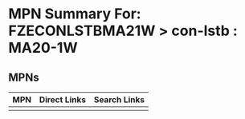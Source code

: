 



# MPN Summary For: FZECONLSTBMA21W > con-lstb : MA20-1W

## MPNs
  

|MPN|Direct Links|Search Links|
| :--- | :--- | :--- |
||||

